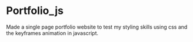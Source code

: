 # Portfolio_js
 Made a single page portfolio website to test my styling skills using css and the keyframes animation in javascript.
